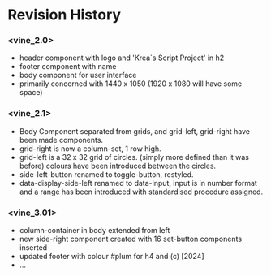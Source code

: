 # Revision History

### \<vine\_2.0>

* header component with logo and 'Krea\`s Script Project' in h2
* footer component with name
* body component for user interface
* primarily concerned with 1440 x 1050 (1920 x 1080 will have some space)

### \<vine\_2.1>

* Body Component separated from grids, and grid-left, grid-right have been made components.
* grid-right is now a column-set, 1 row high.
* grid-left is a 32 x 32 grid of circles. (simply more defined than it was before) colours have been introduced between the circles.
* side-left-button renamed to toggle-button, restyled.
* data-display-side-left renamed to data-input, input is in number format and a range has been introduced with standardised procedure assigned.



### \<vine\_3.01>

* column-container in body extended from left
* new side-right component created with 16 set-button components inserted
* updated footer with colour #plum for h4 and (c) \[2024]
* ...
